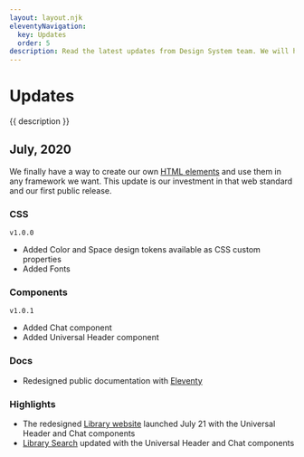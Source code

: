 ```yaml
---
layout: layout.njk
eleventyNavigation:
  key: Updates
  order: 5
description: Read the latest updates from Design System team. We will highlight new features, changes, and progress.
---
```


# Updates

{{ description }}

## July, 2020

We finally have a way to create our own [HTML elements](https://html.spec.whatwg.org/multipage/custom-elements.html) and use them in any framework we want. This update is our investment in that web standard and our first public release.

### CSS

`v1.0.0`

- Added Color and Space design tokens available as CSS custom properties
- Added Fonts

### Components

`v1.0.1`

- Added Chat component
- Added Universal Header component

### Docs

- Redesigned public documentation with [Eleventy](https://www.11ty.dev/)

### Highlights

- The redesigned [Library website](https://preview.lib.umich.edu/) launched July 21 with the Universal Header and Chat components
- [Library Search](https://search.lib.umich.edu/) updated with the Universal Header and Chat components
